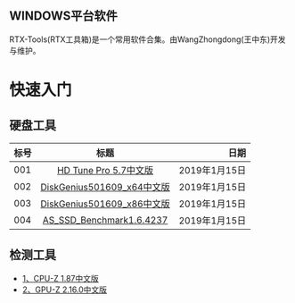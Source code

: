 ## WINDOWS平台软件

  RTX-Tools(RTX工具箱)是一个常用软件合集。由WangZhongdong(王中东)开发与维护。


# 快速入门
## 硬盘工具
标号|标题|日期
---|:--:|---:
001|[HD Tune Pro 5.7中文版](http://xzc.197746.com/HDTunePro570.zip)|2019年1月15日
002|[DiskGenius501609_x64中文版](http://download.eassos.cn/DG501609_x64.zip)|2019年1月15日
003|[DiskGenius501609_x86中文版](http://download.eassos.cn/DG501609_x86.zip)|2019年1月15日
004|[AS_SSD_Benchmark1.6.4237](https://gsf-fl.softonic.com/f85/e12/1d5422603bd5da4f71a3b70ebd44c157bc/file?Expires=1547466419&Signature=0628f15e62848ccd89c6d033f24ebe09b176389a&SD_used=&channel=WEB&fdh=no&id_file=b6a7c70c-9b22-11e6-84b7-00163ed833e7&instance=softonic_en&type=PROGRAM&url=https://as-ssd-benchmark.en.softonic.com&Filename=AS_SSD_Benchmark.zip)|2019年1月15日
## 检测工具
* [1、CPU-Z 1.87中文版](http://download.cpuid.com/cpu-z/cpu-z_1.87-cn.exe)
* [2、GPU-Z 2.16.0中文版](http://down10.zol.com.cn/ceshi/GPUZ.2.16.0.exe)


